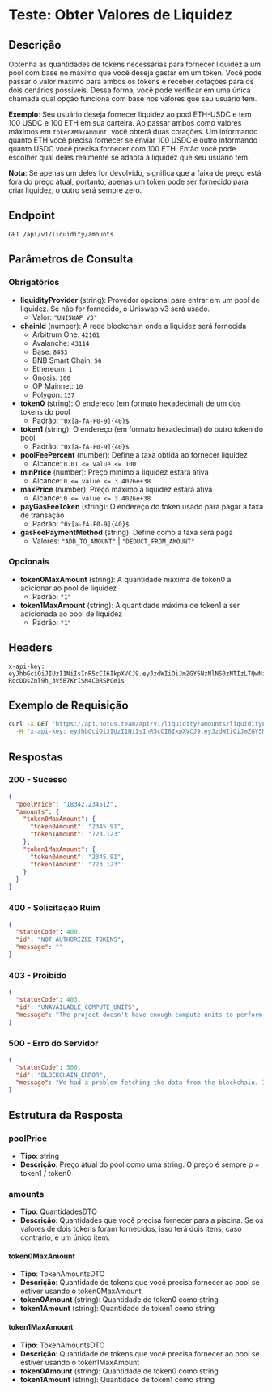 # Teste: Obter Valores de Liquidez

## Descrição
Obtenha as quantidades de tokens necessárias para fornecer liquidez a um pool com base no máximo que você deseja gastar em um token. Você pode passar o valor máximo para ambos os tokens e receber cotações para os dois cenários possíveis. Dessa forma, você pode verificar em uma única chamada qual opção funciona com base nos valores que seu usuário tem.

**Exemplo**: Seu usuário deseja fornecer liquidez ao pool ETH-USDC e tem 100 USDC e 100 ETH em sua carteira. Ao passar ambos como valores máximos em `tokenXMaxAmount`, você obterá duas cotações. Um informando quanto ETH você precisa fornecer se enviar 100 USDC e outro informando quanto USDC você precisa fornecer com 100 ETH. Então você pode escolher qual deles realmente se adapta à liquidez que seu usuário tem.

**Nota**: Se apenas um deles for devolvido, significa que a faixa de preço está fora do preço atual, portanto, apenas um token pode ser fornecido para criar liquidez, o outro será sempre zero.

## Endpoint
```
GET /api/v1/liquidity/amounts
```

## Parâmetros de Consulta

### Obrigatórios
- **liquidityProvider** (string): Provedor opcional para entrar em um pool de liquidez. Se não for fornecido, o Uniswap v3 será usado.
  - Valor: `"UNISWAP_V3"`
- **chainId** (number): A rede blockchain onde a liquidez será fornecida
  - Arbitrum One: `42161`
  - Avalanche: `43114`
  - Base: `8453`
  - BNB Smart Chain: `56`
  - Ethereum: `1`
  - Gnosis: `100`
  - OP Mainnet: `10`
  - Polygon: `137`
- **token0** (string): O endereço (em formato hexadecimal) de um dos tokens do pool
  - Padrão: `^0x[a-fA-F0-9]{40}$`
- **token1** (string): O endereço (em formato hexadecimal) do outro token do pool
  - Padrão: `^0x[a-fA-F0-9]{40}$`
- **poolFeePercent** (number): Define a taxa obtida ao fornecer liquidez
  - Alcance: `0.01 <= value <= 100`
- **minPrice** (number): Preço mínimo a liquidez estará ativa
  - Alcance: `0 <= value <= 3.4026e+38`
- **maxPrice** (number): Preço máximo a liquidez estará ativa
  - Alcance: `0 <= value <= 3.4026e+38`
- **payGasFeeToken** (string): O endereço do token usado para pagar a taxa de transação
  - Padrão: `^0x[a-fA-F0-9]{40}$`
- **gasFeePaymentMethod** (string): Define como a taxa será paga
  - Valores: `"ADD_TO_AMOUNT"` | `"DEDUCT_FROM_AMOUNT"`

### Opcionais
- **token0MaxAmount** (string): A quantidade máxima de token0 a adicionar ao pool de liquidez
  - Padrão: `"1"`
- **token1MaxAmount** (string): A quantidade máxima de token1 a ser adicionada ao pool de liquidez
  - Padrão: `"1"`

## Headers
```
x-api-key: eyJhbGciOiJIUzI1NiIsInR5cCI6IkpXVCJ9.eyJzdWIiOiJmZGY5NzNlNS0zNTIzLTQwNzctOTAzZC1iYWNmYzBkMGMyZGQiLCJhcGlLZXlHZW5lcmF0ZWRBdCI6IjIwMjUtMTAtMTNUMTc6NDY6NTguMjU1WiIsIm9yZ2FuaXphdGlvbklkIjoiNmQ0YmQwZjYtMmVlNS00MWYwLTkxMjAtYmQwY2M0OGRmODEzIn0.7YvbiK9Tos-RqcDDsZnl9h_3V5B7KrISN4C0RSPCe1s
```

## Exemplo de Requisição
```bash
curl -X GET "https://api.notus.team/api/v1/liquidity/amounts?liquidityProvider=UNISWAP_V3&chainId=42161&token0=0x2f2a2543b76a4166549f7aab2e75bef0aefc5b0f&token1=0xaf88d065e77c8cc2239327c5edb3a432268e5831&poolFeePercent=1&token0MaxAmount=26.2345&token1MaxAmount=1823.2&minPrice=83475.12&maxPrice=102300.5&payGasFeeToken=0x82af49447d8a07e3bd95bd0d56f35241523fbab1&gasFeePaymentMethod=ADD_TO_AMOUNT" \
  -H "x-api-key: eyJhbGciOiJIUzI1NiIsInR5cCI6IkpXVCJ9.eyJzdWIiOiJmZGY5NzNlNS0zNTIzLTQwNzctOTAzZC1iYWNmYzBkMGMyZGQiLCJhcGlLZXlHZW5lcmF0ZWRBdCI6IjIwMjUtMTAtMTNUMTc6NDY6NTguMjU1WiIsIm9yZ2FuaXphdGlvbklkIjoiNmQ0YmQwZjYtMmVlNS00MWYwLTkxMjAtYmQwY2M0OGRmODEzIn0.7YvbiK9Tos-RqcDDsZnl9h_3V5B7KrISN4C0RSPCe1s"
```

## Respostas

### 200 - Sucesso
```json
{
  "poolPrice": "18342.234512",
  "amounts": {
    "token0MaxAmount": {
      "token0Amount": "2345.91",
      "token1Amount": "723.123"
    },
    "token1MaxAmount": {
      "token0Amount": "2345.91",
      "token1Amount": "723.123"
    }
  }
}
```

### 400 - Solicitação Ruim
```json
{
  "statusCode": 400,
  "id": "NOT_AUTHORIZED_TOKENS",
  "message": ""
}
```

### 403 - Proibido
```json
{
  "statusCode": 403,
  "id": "UNAVAILABLE_COMPUTE_UNITS",
  "message": "The project doesn't have enough compute units to perform this action. Please upgrade your plan."
}
```

### 500 - Erro do Servidor
```json
{
  "statusCode": 500,
  "id": "BLOCKCHAIN_ERROR",
  "message": "We had a problem fetching the data from the blockchain. If the problem persists, contact our support."
}
```

## Estrutura da Resposta

### poolPrice
- **Tipo**: string
- **Descrição**: Preço atual do pool como uma string. O preço é sempre p = token1 / token0

### amounts
- **Tipo**: QuantidadesDTO
- **Descrição**: Quantidades que você precisa fornecer para a piscina. Se os valores de dois tokens foram fornecidos, isso terá dois itens, caso contrário, é um único item.

#### token0MaxAmount
- **Tipo**: TokenAmountsDTO
- **Descrição**: Quantidade de tokens que você precisa fornecer ao pool se estiver usando o token0MaxAmount
- **token0Amount** (string): Quantidade de token0 como string
- **token1Amount** (string): Quantidade de token1 como string

#### token1MaxAmount
- **Tipo**: TokenAmountsDTO
- **Descrição**: Quantidade de tokens que você precisa fornecer ao pool se estiver usando o token1MaxAmount
- **token0Amount** (string): Quantidade de token0 como string
- **token1Amount** (string): Quantidade de token1 como string